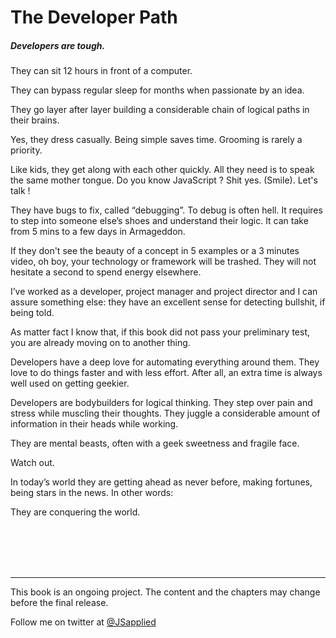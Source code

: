 # The Developer Path

##### Developers are tough.

They can sit 12 hours in front of a computer. 

They can bypass regular sleep for months when passionate by an idea. 

They go layer after layer building a considerable chain of logical paths in their brains. 

Yes, they dress casually. Being simple saves time. Grooming is rarely a priority. 

Like kids, they get along with each other quickly. All they need is to speak the same mother tongue. Do you know JavaScript ? Shit yes. (Smile). Let's talk !  

They have bugs to fix, called “debugging”. To debug is often hell. It requires to step into someone else’s shoes and understand their logic. It can take from 5 mins to a few days in Armageddon. 

If they don't see the beauty of a concept in 5 examples or a 3 minutes video, oh boy, your technology or framework will be trashed. They will not hesitate a second to spend energy elsewhere. 

I’ve worked as a developer, project manager and project director and I can assure something else: they have an excellent sense for detecting bullshit, if being told. 

As matter fact I know that, if this book did not pass your preliminary test, you are already moving on to another thing.  

Developers have a deep love for automating everything around them. They love to do things faster and with less effort. After all, an extra time is always well used on getting geekier.   

Developers are bodybuilders for logical thinking. They step over pain and stress while muscling their thoughts. They juggle a considerable amount of information in their heads while working.  

They are mental beasts, often with a geek sweetness and fragile face. 

Watch out. 

In today’s world they are getting ahead as never before, making fortunes, being stars in the news. 
In other words: 

They are conquering the world. 
 
<br />
<br />
<br />
<br />

***
 
This book is an ongoing project. The content and the chapters may change before the final release.

Follow me on twitter at [@JSapplied](https://twitter.com/JSapplied) 










